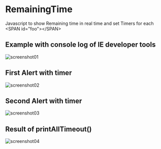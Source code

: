 # RemainingTime
Javascript to show Remaining time in real time and set Timers for each &lt;SPAN id="foo"&gt;&lt;/SPAN&gt;


## Example with console log of IE developer tools

![screenshot01](https://user-images.githubusercontent.com/17507064/32689012-e13e8d92-c71e-11e7-8292-795342b395b0.PNG)


## First Alert with timer

![screenshot02](https://user-images.githubusercontent.com/17507064/32689013-e6720d7a-c71e-11e7-9824-d484486109a3.PNG)

## Second Alert with timer

![screenshot03](https://user-images.githubusercontent.com/17507064/32689015-ea00df20-c71e-11e7-8ff5-dc7f07e80d85.PNG)

## Result of printAllTimeout()

![screenshot04](https://user-images.githubusercontent.com/17507064/32691141-cdde986e-c746-11e7-8715-e7241ef39dad.PNG)
